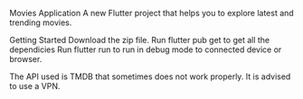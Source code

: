 Movies Application
A new Flutter project that helps you to explore latest and trending movies.

Getting Started
Download the zip file. Run flutter pub get to get all the dependicies Run flutter run to run in debug mode to connected device or browser.

The API used is TMDB that sometimes does not work properly. It is advised to use a VPN.